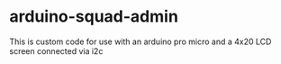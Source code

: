 # arduino-squad-admin

This is custom code for use with an arduino pro micro and a 4x20 LCD screen connected via i2c
